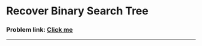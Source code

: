 # Recover Binary Search Tree
### Problem link: [Click me](https://leetcode.com/problems/recover-binary-search-tree/)
---

